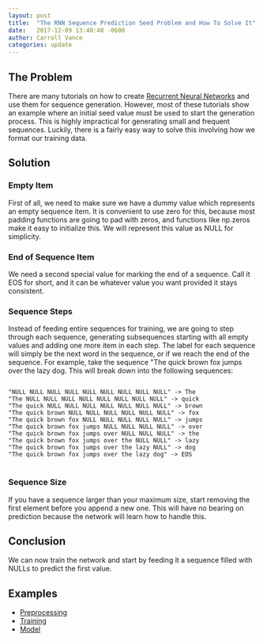 ```yaml
---
layout: post
title:  "The RNN Sequence Prediction Seed Problem and How To Solve It"
date:   2017-12-09 13:40:48 -0600
author: Carroll Vance
categories: update
---
```

## The Problem
There are many tutorials on how to create [Recurrent Neural Networks][rnn] and use them for sequence generation. However, most of these tutorials show an example where an initial seed value must be used to start the generation process. This is highly impractical for generating small and frequent sequences. Luckily, there is a fairly easy way to solve this involving how we format our training data.

## Solution
### Empty Item
First of all, we need to make sure we have a dummy value which represents an empty sequence item. It is convenient to use zero for this, because most padding functions are going to pad with zeros, and functions like np.zeros make it easy to initialize this. We will represent this value as NULL for simplicity.
### End of Sequence Item
We need a second special value for marking the end of a sequence. Call it EOS for short, and it can be whatever value you want provided it stays consistent.
### Sequence Steps
Instead of feeding entire sequences for training, we are going to step through each sequence, generating subsequences starting with all empty values and adding one more item in each step. The label for each sequence will simply be the next word in the sequence, or <EOS> if we reach the end of the sequence. For example, take the sequence "The quick brown fox jumps over the lazy dog. This will break down into the following sequences:
<pre>
<code class="python">
"NULL NULL NULL NULL NULL NULL NULL NULL NULL" -> The
"The NULL NULL NULL NULL NULL NULL NULL NULL" -> quick
"The quick NULL NULL NULL NULL NULL NULL NULL" -> brown
"The quick brown NULL NULL NULL NULL NULL NULL" -> fox
"The quick brown fox NULL NULL NULL NULL NULL" -> jumps
"The quick brown fox jumps NULL NULL NULL NULL" -> over
"The quick brown fox jumps over NULL NULL NULL" -> the
"The quick brown fox jumps over the NULL NULL" -> lazy
"The quick brown fox jumps over the lazy NULL" -> dog
"The quick brown fox jumps over the lazy dog" -> EOS
</code>
</pre>
### Sequence Size
If you have a sequence larger than your maximum size, start removing the first element before you append a new one. This will have no bearing on prediction because the network will learn how to handle this.

## Conclusion
We can now train the network and start by feeding it a sequence filled with NULLs to predict the first value.

## Examples
- [Preprocessing][preprocess]
- [Training][train]
- [Model][model]

[preprocess]: https://github.com/csvance/armchair-expert/blob/master/scripts/preprocess_data_twitter.py
[train]: https://github.com/csvance/armchair-expert/blob/master/scripts/train_preprocessed_data.py
[model]: https://github.com/csvance/armchair-expert/blob/master/structure_model.py
[rnn]: https://en.wikipedia.org/wiki/Recurrent_neural_network
